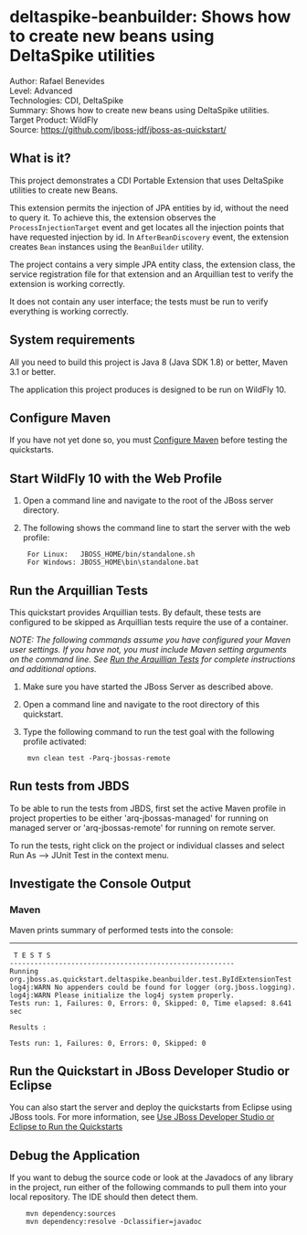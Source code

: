 deltaspike-beanbuilder: Shows how to create new beans using DeltaSpike utilities
======================================================
Author: Rafael Benevides  
Level: Advanced  
Technologies: CDI, DeltaSpike  
Summary: Shows how to create new beans using DeltaSpike utilities.  
Target Product: WildFly  
Source: <https://github.com/jboss-jdf/jboss-as-quickstart/>  

What is it?
-----------

This project demonstrates a CDI Portable Extension that uses DeltaSpike utilities to create new Beans.

This extension permits the injection of JPA entities by id, without the need to query it. To achieve this, the extension observes the `ProcessInjectionTarget` event and get locates all the injection points that have requested injection by id. In `AfterBeanDiscovery` event, the extension creates `Bean` instances using the `BeanBuilder` utility. 

The project contains a very simple JPA entity class, the extension class, the service registration file for that extension and an Arquillian test to verify the extension is working correctly.

It does not contain any user interface; the tests must be run to verify everything is working correctly.

System requirements
-------------------

All you need to build this project is Java 8 (Java SDK 1.8) or better, Maven 3.1 or better.

The application this project produces is designed to be run on WildFly 10.


Configure Maven
---------------

If you have not yet done so, you must [Configure Maven](../README.md#mavenconfiguration) before testing the quickstarts.

Start WildFly 10 with the Web Profile
-------------------------

1. Open a command line and navigate to the root of the JBoss server directory.
2. The following shows the command line to start the server with the web profile:

        For Linux:   JBOSS_HOME/bin/standalone.sh
        For Windows: JBOSS_HOME\bin\standalone.bat


Run the Arquillian Tests
-------------------------

This quickstart provides Arquillian tests. By default, these tests are configured to be skipped as Arquillian tests require the use of a container.

_NOTE: The following commands assume you have configured your Maven user settings. If you have not, you must include Maven setting arguments on the command line. See [Run the Arquillian Tests](../README.md#arquilliantests) for complete instructions and additional options._

1. Make sure you have started the JBoss Server as described above.
2. Open a command line and navigate to the root directory of this quickstart.
3. Type the following command to run the test goal with the following profile activated:

        mvn clean test -Parq-jbossas-remote


Run tests from JBDS
-----------------------

To be able to run the tests from JBDS, first set the active Maven profile in project properties to be either 'arq-jbossas-managed' for running on
managed server or 'arq-jbossas-remote' for running on remote server.

To run the tests, right click on the project or individual classes and select Run As --> JUnit Test in the context menu.


Investigate the Console Output
----------------------------


### Maven

Maven prints summary of performed tests into the console:

   -------------------------------------------------------
     T E S T S
    -------------------------------------------------------
    Running org.jboss.as.quickstart.deltaspike.beanbuilder.test.ByIdExtensionTest
    log4j:WARN No appenders could be found for logger (org.jboss.logging).
    log4j:WARN Please initialize the log4j system properly.
    Tests run: 1, Failures: 0, Errors: 0, Skipped: 0, Time elapsed: 8.641 sec
    
    Results :
    
    Tests run: 1, Failures: 0, Errors: 0, Skipped: 0


Run the Quickstart in JBoss Developer Studio or Eclipse
-------------------------------------
You can also start the server and deploy the quickstarts from Eclipse using JBoss tools. For more information, see [Use JBoss Developer Studio or Eclipse to Run the Quickstarts](../README.md#useeclipse)


Debug the Application
------------------------------------

If you want to debug the source code or look at the Javadocs of any library in the project, run either of the following commands to pull them into your local repository. The IDE should then detect them.

        mvn dependency:sources
        mvn dependency:resolve -Dclassifier=javadoc
